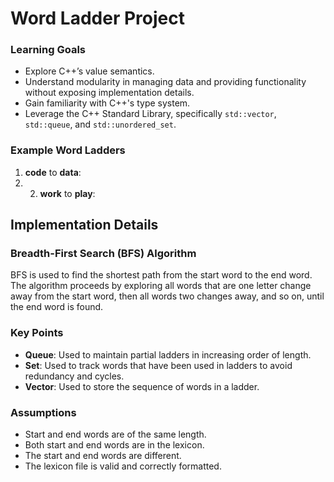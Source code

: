 # Word Ladder Project

### Learning Goals

- Explore C++’s value semantics.
- Understand modularity in managing data and providing functionality without exposing implementation details.
- Gain familiarity with C++'s type system.
- Leverage the C++ Standard Library, specifically `std::vector`, `std::queue`, and `std::unordered_set`.

### Example Word Ladders

1. **code** to **data**:
2. 2. **work** to **play**:

 ## Implementation Details

### Breadth-First Search (BFS) Algorithm

BFS is used to find the shortest path from the start word to the end word. The algorithm proceeds by exploring all words that are one letter change away from the start word, then all words two changes away, and so on, until the end word is found.

### Key Points

- **Queue**: Used to maintain partial ladders in increasing order of length.
- **Set**: Used to track words that have been used in ladders to avoid redundancy and cycles.
- **Vector**: Used to store the sequence of words in a ladder.

### Assumptions

- Start and end words are of the same length.
- Both start and end words are in the lexicon.
- The start and end words are different.
- The lexicon file is valid and correctly formatted.
